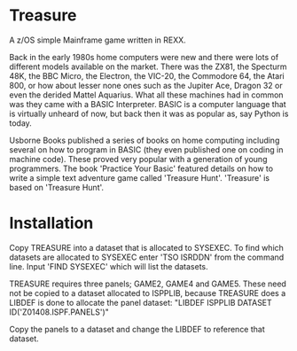 # Treasure
A z/OS simple Mainframe game written in REXX.

Back in the early 1980s home computers were new and there were lots of different models available on the market. There was the ZX81, the Specturm 48K, the BBC Micro, the Electron, the VIC-20, the Commodore 64, the Atari 800, or how about lesser none ones such as the Jupiter Ace, Dragon 32 or even the derided Mattel Aquarius. What all these machines had in common was they came with a BASIC Interpreter. BASIC is a computer language that is virtually unheard of now, but back then it was as popular as, say Python is today.

Usborne Books published a series of books on home computing including several on how to program in BASIC (they even published one on coding in machine code). These proved very popular with a generation of young programmers. The book 'Practice Your Basic' featured details on how to write a simple text adventure game called 'Treasure Hunt'. 'Treasure' is based on 'Treasure Hunt'.

# Installation
Copy TREASURE into a dataset that is allocated to SYSEXEC. To find which datasets are allocated to SYSEXEC enter 'TSO ISRDDN' from the command line.  Input 'FIND SYSEXEC' which will list the datasets.                         

TREASURE requires three panels; GAME2, GAME4 and GAME5.  These need not be copied to a dataset allocated to ISPPLIB, because TREASURE does a LIBDEF is done to allocate the panel dataset:
  "LIBDEF ISPPLIB DATASET ID('Z01408.ISPF.PANELS')"
  
 Copy the panels to a dataset and change the LIBDEF to reference that dataset.
 
 
